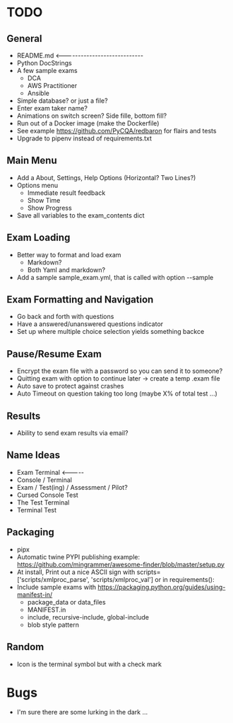 # TODO 

## General
- README.md <----------------------------
- Python DocStrings
- A few sample exams
  - DCA
  - AWS Practitioner
  - Ansible
- Simple database? or just a file?
- Enter exam taker name?
- Animations on switch screen?  Side fille, bottom fill?
- Run out of a Docker image (make the Dockerfile)
- See example https://github.com/PyCQA/redbaron for flairs and tests
- Upgrade to pipenv instead of requirements.txt


## Main Menu
- Add a About, Settings, Help Options (Horizontal? Two Lines?)
- Options menu
  - Immediate result feedback
  - Show Time
  - Show Progress
- Save all variables to the exam_contents dict

## Exam Loading
- Better way to format and load exam
  - Markdown?
  - Both Yaml and markdown?
- Add a sample sample_exam.yml, that is called with option --sample

## Exam Formatting and Navigation
- Go back and forth with questions
- Have a answered/unanswered questions indicator 
- Set up where multiple choice selection yields something backce

## Pause/Resume Exam
- Encrypt the exam file with a password so you can send it to someone?
- Quitting exam with option to continue later -> create a temp .exam file
- Auto save to protect against crashes
- Auto Timeout on question taking too long (maybe X% of total test ...)

## Results
- Ability to send exam results via email?

## Name Ideas
  - Exam Terminal <-----
  - Console / Terminal
  - Exam / Test(ing) / Assessment / Pilot?
  - Cursed Console Test
  - The Test Terminal
  - Terminal Test

## Packaging
- pipx
- Automatic twine PYPI publishing example: https://github.com/mingrammer/awesome-finder/blob/master/setup.py
- At install, Print out a nice ASCII sign with scripts=['scripts/xmlproc_parse', 'scripts/xmlproc_val'] or in requirements():
- Include sample exams with https://packaging.python.org/guides/using-manifest-in/
  - package_data  or  data_files 
  - MANIFEST.in 
  - include, recursive-include, global-include
  - blob style pattern

## Random
- Icon is the terminal symbol but with a check mark


# Bugs
- I'm sure there are some lurking in the dark ...
